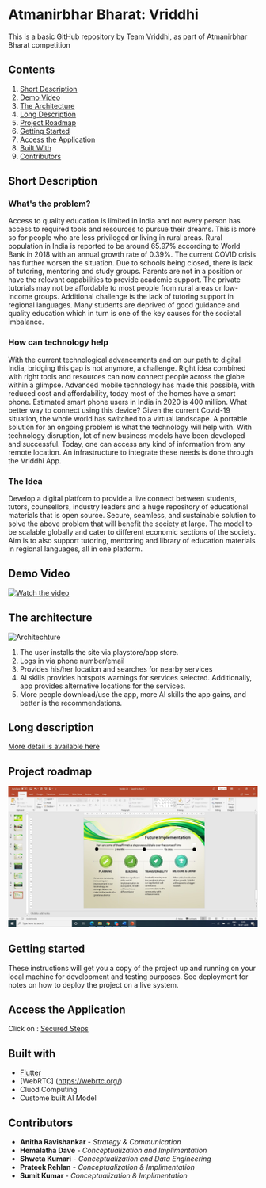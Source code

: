 # Atmanirbhar Bharat: Vriddhi

This is a basic GitHub repository by Team Vriddhi, as part of Atmanirbhar Bharat competition


## Contents

1. [Short Description](#short-description)
1. [Demo Video](#demo-video)
1. [The Architecture](#the-architecture)
1. [Long Description](#long-description)
1. [Project Roadmap](#project-roadmap)
1. [Getting Started](#getting-started)
1. [Access the Application](#Access-the-Application)
1. [Built With](#built-with)
1. [Contributors](#contributors)

## Short Description

### What's the problem?

Access to quality education is limited in India and not every person has access to required tools and resources to pursue their dreams.
This is more so for people who are less privileged or living in rural areas. Rural population in India is reported to be around 65.97% according to World Bank in 2018 with an annual growth rate of 0.39%.
The current COVID crisis has further worsen the situation. Due to schools being closed, there is lack of tutoring, mentoring and study groups. Parents are not in a position or have the relevant capabilities to provide academic support. The private tutorials may not be affordable to most people from rural areas or low-income groups. Additional challenge is the lack of tutoring support in regional languages.
Many students are deprived of good guidance and quality education which in turn is one of the key causes for the societal imbalance.

### How can technology help

With the current technological advancements and on our path to digital India, bridging this gap is not anymore, a challenge. Right idea combined with right tools and resources can now connect people across the globe within a glimpse.
Advanced mobile technology has made this possible, with reduced cost and affordability, today most of the homes have a smart phone. Estimated smart phone users in India in 2020 is 400 million. What better way to connect using this device? Given the current Covid-19 situation, the whole world has switched to a virtual landscape.
A portable solution for an ongoing problem is what the technology will help with. With technology disruption, lot of new business models have been developed and successful. Today, one can access any kind of information from any remote location.
An infrastructure to integrate these needs is done through the Vriddhi App.

### The Idea

Develop a digital platform to provide a live connect between students, tutors, counsellors, industry leaders and a huge repository of educational materials that is open source. 
Secure, seamless, and sustainable solution to solve the above problem that will benefit the society at large. The model to be scalable globally and cater to different economic sections of the society.  
Aim is to also support tutoring, mentoring and library of education materials in regional languages, all in one platform. 


## Demo Video

[![Watch the video](SecuredSteps.png)](https://www.youtube.com/watch?v=W6Fa_aaWRTk)

## The architecture

![Architechture](VriddhiFutureImplementation.png)

1. The user installs the site via playstore/app store.
2. Logs in via phone number/email
3. Provides his/her location and searches for nearby services
4. AI skills provides hotspots warnings for services selected. Additionally, app provides alternative locations for the services.
5. More people download/use the app, more AI skills the app gains, and better is the recommendations.

## Long description

[More detail is available here](WiTCallforCodeHackathonTeamSankalp.pdf)

## Project roadmap

![Roadmap](https://github.com/teamvridhi/Vriddhi_Submission/raw/master/VriddhiFutureImplementation.jpg)

## Getting started

These instructions will get you a copy of the project up and running on your local machine for development and testing purposes. See deployment for notes on how to deploy the project on a live system.

## Access the Application

Click on : [Secured Steps](https://public.tableau.com/profile/hema3100#!/vizhome/WiTHackathon-SankalpTeam-SecuredSteps/Welcome?publish=yes) 



## Built with

* [Flutter](https://flutter.dev/)
* [WebRTC] (https://webrtc.org/)
* Cluod Computing
* Custome built AI Model

## Contributors

* **Anitha Ravishankar** - *Strategy & Communication*
* **Hemalatha Dave** - *Conceptualization and Implimentation*
* **Shweta Kumari** - *Conceptualization and Data Engineering*
* **Prateek Rehlan** - *Conceptualization & Implimentation*
* **Sumit Kumar** - *Conceptualization & Implimentation*
